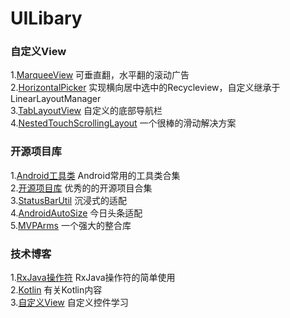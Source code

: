 # UILibary

### 自定义View<br>
1.[MarqueeView](https://github.com/sunfusheng/MarqueeView) 可垂直翻，水平翻的滚动广告<br>
2.[HorizontalPicker](https://github.com/adityagohad/HorizontalPicker) 实现横向居中选中的Recycleview，自定义继承于LinearLayoutManager<br>
3.[TabLayoutView](https://github.com/Dizoo/UILibary/blob/master/app/src/main/java/com/dizoo/uilibary/view/TabLayoutView.java) 自定义的底部导航栏<br>
4.[NestedTouchScrollingLayout](https://github.com/JarvisGG/NestedTouchScrollingLayout) 一个很棒的滑动解决方案<br>

### 开源项目库<br>
1.[Android工具类](https://github.com/Blankj/AndroidUtilCode) Android常用的工具类合集<br>
2.[开源项目库](https://github.com/opendigg/awesome-github-android-ui) 优秀的的开源项目合集<br>
3.[StatusBarUtil](https://github.com/laobie/StatusBarUtil) 沉浸式的适配<br>
4.[AndroidAutoSize](https://github.com/JessYanCoding/AndroidAutoSize) 今日头条适配<br>
5.[MVPArms](https://github.com/JessYanCoding/MVPArms) 一个强大的整合库<br>

### 技术博客<br>
1.[RxJava操作符](https://juejin.im/post/5b17560e6fb9a01e2862246f) RxJava操作符的简单使用<br>
2.[Kotlin](https://github.com/huaqianlee/KotlinDemo) 有关Kotlin内容<br>
3.[自定义View](https://github.com/GcsSloop/AndroidNote/tree/master/CustomView) 自定义控件学习<br>

  

